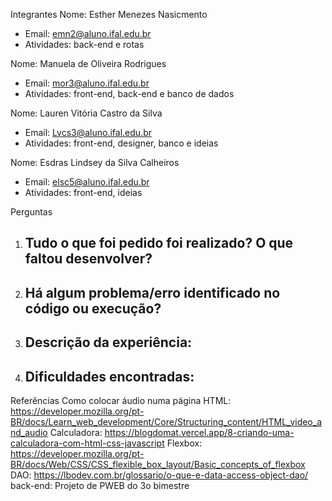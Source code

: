 Integrantes
  Nome: Esther Menezes Nasicmento
  - Email: emn2@aluno.ifal.edu.br
  - Atividades: back-end e rotas
  
  Nome: Manuela de Oliveira Rodrigues
  - Email: mor3@aluno.ifal.edu.br
  - Atividades: front-end, back-end e banco de dados

  Nome: Lauren Vitória Castro da Silva 
  - Email: Lvcs3@aluno.ifal.edu.br
  - Atividades: front-end, designer, banco e ideias

  Nome: Esdras Lindsey da Silva Calheiros
  - Email: elsc5@aluno.ifal.edu.br
  - Atividades: front-end, ideias

Perguntas
1. Tudo o que foi pedido foi realizado? O que faltou desenvolver?
    - 
2. Há algum problema/erro identificado no código ou execução?
    - 
3. Descrição da experiência:
    - 
4. Dificuldades encontradas:
    -

Referências
Como colocar áudio numa página HTML:
https://developer.mozilla.org/pt-BR/docs/Learn_web_development/Core/Structuring_content/HTML_video_and_audio
Calculadora:
https://blogdomat.vercel.app/8-criando-uma-calculadora-com-html-css-javascript
Flexbox:
https://developer.mozilla.org/pt-BR/docs/Web/CSS/CSS_flexible_box_layout/Basic_concepts_of_flexbox
DAO:
https://lbodev.com.br/glossario/o-que-e-data-access-object-dao/
back-end: Projeto de PWEB do 3o bimestre

